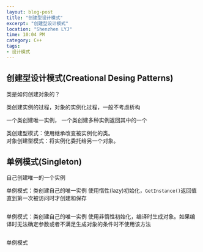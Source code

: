 ```yaml
---
layout: blog-post
title: "创建型设计模式"
excerpt: "创建型设计模式"
location: "Shenzhen LYJ"
time: 10:04 PM
category: C++
tags:
- 设计模式
---
```


## 创建型设计模式(Creational Desing Patterns) ##

类是如何创建对象的？

类创建实例的过程，对象的实例化过程，一般不考虑析构

一个类创建唯一实例，
一个类创建多种实例返回其中的一个

类创建型模式：使用继承改变被实例化的类。   
对象创建型模式：将实例化委托给另一个对象。

## 单例模式(Singleton) ##

自己创建唯一的一个实例

单例模式：类创建自己的唯一实例
使用惰性(lazy)初始化，`GetInstance()`返回值直到第一次被访问时才创建和保存

<script>$(document).ready(function(){$.get("/source/cplusplus/SingletonLazy.cpp", function(data){$("#SingletonLazy").text(data).html();});});</script>
<pre><code><div id="SingletonLazy"/></code></pre>

单例模式：类创建自己的唯一实例
使用非惰性初始化，编译时生成对象。如果编译时无法确定参数或者不满足生成对象的条件时不使用该方法

<script>$(document).ready(function(){$.get("/source/cplusplus/Singleton.cpp", function(data){$("#Singleton").text(data).html();});});</script>
<pre><code><div id="Singleton"/></code></pre>

单例模式

<script>$(document).ready(function(){$.get("/source/cplusplus/SingletonFactory.cpp", function(data){$("#SingletonFactory").text(data).html();});});</script>
<pre><code><div id="SingletonFactory"/></code></pre>
